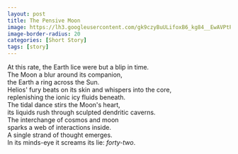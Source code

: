 ```yaml
---
layout: post
title: The Pensive Moon
image: https://lh3.googleusercontent.com/gk9czyBuULifoxB6_kg84__EwAVPtPTPCPTnv__WFR5ffNHRGiz5Ot7NFURYVEUif8GNXQTyI3T27_GKfSU8wOKzskvWVF7ipK1iAMutvACgMKqH5TfqBA4uU5NyS10LZrbSknlZ3aMUebB0CV-6zRtS4bS-pzZeL2rPkD847Y7YK7zEQM0FiqzVyIbYjUwBPlasoW7irbxyqQYkCTSVyrziRVC6Ib2d0rBclKUXsMo3mopUHHBNWimn83g0HGnuFDEj11PcYnlFPP1R-LJXc9O7_HNsmbaQwS9uWg0GFTwYvwe7HH05Jjx_ko5J6wj4WPXTMm7Y-vnih5ud08lEHHG57AHYQV8T7kfFyKoNCxJVfMIqrAPpcJSlL9seodFQhDFAuVl-nF46wMv3eTrW_OKIHLvL67kbOxfmVdYIvR4G7KbBnXZa1uwMx9qgWebTOKDm3IBsDTcKD4nN-MCrYHJ1rlkgDyEKhg0BYUqKT7OFgnS0GLY5U6FpaWjX3VsEy0x1axt1F3rrewM1XukIunpJ-mZP9gbvZtjhASkNpNwkIXvbcbrMY3MMtrhvHwdBIC4rtQP9tdTn-_--Ckkkni27FLfHmaNQL8ghDS7-bNSNCUxi0BYeu8FdtEYSey4NpXtBXFJzkS8LULKdm61Fs-RQa3PlmpwY=w479-h480-no
image-border-radius: 20
categories: [Short Story]
tags: [story]
---
```

At this rate, the Earth lice were but a blip in time.  
The Moon a blur around its companion,  
the Earth a ring across the Sun.  
Helios' fury beats on its skin and whispers into the core,  
replenishing the ionic icy fluids beneath.  
The tidal dance stirs the Moon's heart,  
its liquids rush through sculpted dendritic caverns.  
The interchange of cosmos and moon  
sparks a web of interactions inside.  
A single strand of thought emerges.  
In its minds-eye it screams its lie: _forty-two_.
